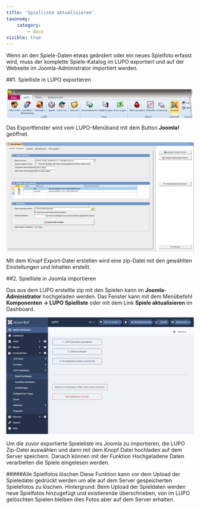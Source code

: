 ```yaml
---
title: 'Spielliste aktualisieren'
taxonomy:
    category:
        - docs
visible: true
---
```


Wenn an den Spiele-Daten etwas geändert oder ein neues Spielfoto erfasst wird, muss der komplette Spiele-Katalog im LUPO exportiert und auf der Webseite im Joomla-Administrator importiert werden.

##1. Spielliste in LUPO exportieren

![spielliste_exportfenster](../../images/spielliste_exportfenster.png)

Das Exportfenster wird vom LUPO-Menüband mit dem Button **Joomla!** geöffnet.

![spielliste_internetexport ](../../images/spielliste_internetexport.png)

Mit dem Knopf <span class="btn-lupo">Export-Datei erstellen</span> wird eine zip-Datei mit den gewählten Einstellungen und Inhalten erstellt.

##2. Spielliste in Joomla importieren

Das aus dem LUPO erstellte zip mit den Spielen kann im **Joomla-Administrator** hochgeladen werden. Das Fenster kann mit dem Menübefehl **Komponenten → LUPO Spielliste** oder mit dem Link **Spiele aktualisieren** im Dashboard. 

![spielliste_joomla_importieren](../../images/spielliste_joomla_importieren_j4.png)

Um die zuvor exportierte Spieleliste ins Joomla zu importieren, die <span class="btn-lupo">LUPO Zip-Datei auswählen</span> und dann mit dem Knopf <span class="btn-lupo">Datei hochladen</span> auf dem Server speichern. Danach können mit der Funktion <span class="btn-lupo">Hochgeladene Daten verarbeiten</span> die Spiele eingelesen werden.

#####Alle Spielfotos löschen
Diese Funktion kann vor dem Upload der Spieledatei gedrückt werden um alle auf dem Server gespeicherten Spielefotos zu löschen.
Hintergrund: Beim Upload der Spieldaten werden neue Spielfotos hinzugefügt und existierende überschrieben, von im LUPO gelöschten Spielen bleiben dies Fotos aber auf dem Server erhalten.
